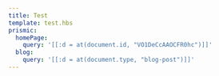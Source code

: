 ```yaml
---
title: Test
template: test.hbs
prismic:
  homePage:
    query: '[[:d = at(document.id, "VO1DeCcAAOCFR0hc")]]'
  blog:
    query: '[[:d = at(document.type, "blog-post")]]'
---
```


